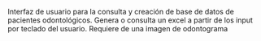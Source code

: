 Interfaz de usuario para la consulta y creación de base de datos de pacientes odontológicos. Genera o consulta un excel a partir de los input por teclado del usuario.
Requiere de una imagen de odontograma

